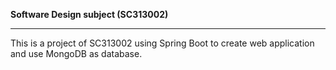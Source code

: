 **Software Design subject (SC313002)**

---
This is a project of SC313002 using Spring Boot to create web application
and use MongoDB as database.
